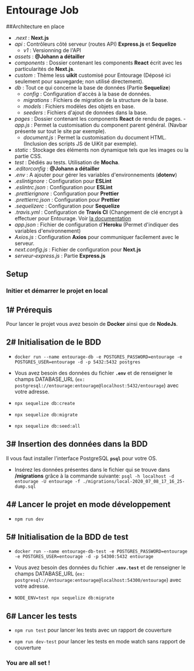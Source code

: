 # Entourage Job

##Architecture en place

- _.next_ : **Next.js**
- _api_ : Contrôleurs côté serveur (routes API) **Express.js** et **Sequelize**
  - _v1_ : Versionning de l'API
- _assets_ : **@Johann a détailler**
- _components_ : Dossier contenant les components **React** écrit avec les particularités de **Next.js**.
- _custom_ : Thème less **uikit** customisé pour Entourage (Déposé ici seulement pour sauvegarde; non utilisé directement).
- _db_ : Tout ce qui concerne la base de données (Partie **Sequelize**)
  - _config_ : Configuration d'accès à la base de données.
  - _migrations_ : Fichiers de migration de la structure de la base.
  - _models_ : Fichiers modèles des objets en base.
  - _seeders_ : Fichiers d'ajout de données dans la base.
- _pages_ : Dossier contenant les components **React** de rendu de pages.
  -_app.js_ : Permet la customisation du component parent général. (Navbar présente sur tout le site par exemple).
  - _document.js_ : Permet la customisation du document HTML. (Inclusion des scripts JS de UiKit par exemple).
- _static_ : Stockage des éléments non dynamique tels que les images ou la partie CSS.
- _test_ : Dédiés au tests. Utilisation de **Mocha**.
- _.editorconfig_ : **@Johann a détailler**
- _.env_ : A ajouter pour gérer les variables d'environnements (**dotenv**)
- _.eslintignore_ : Configuration pour **ESLint**
- _.eslintrc.json_ : Configuration pour **ESLint**
- _.prettierignore_ : Configuration pour **Prettier**
- _.prettierrc.json_ : Configuration pour **Prettier**
- _.sequelizerc_ : Configuration pour **Sequelize**
- _.travis.yml_ : Configuration de **Travis CI** (Changement de clé encrypt à effectuer pour Entourage. Voir [la documentation](https://docs.travis-ci.com/user/deployment/heroku/)
- _app.json_ : Fichier de configuration d'**Heroku** (Permet d'indiquer des variables d'environnement)
- _Axios.js_ : Configuration **Axios** pour communiquer facilement avec le serveur.
- _next.config.js_ : Fichier de configuration pour **Next.js**
- _serveur-express.js_ : Partie **Express.js**

## Setup

### Initier et démarrer le projet en local

## 1# Prérequis

Pour lancer le projet vous avez besoin de **Docker** ainsi que de **NodeJs**.

## 2# Initialisation de le BDD

- `docker run --name entourage-db -e POSTGRES_PASSWORD=entourage -e POSTGRES_USER=entourage -d -p 5432:5432 postgres`

- Vous avez besoin des données du fichier **`.env`** et de renseigner le champs DATABASE_URL (`ex: postgresql://entourage:entourage@localhost:5432/entourage`) avec votre adresse.

- `npx sequelize db:create`

- `npx sequelize db:migrate`

- `npx sequelize db:seed:all`

## 3# Insertion des données dans la BDD

Il vous faut installer l'interface PostgreSQL **`psql`** pour votre OS.

- Insérez les données présentes dans le fichier qui se trouve dans **/migrations** grâce à la commande suivante: `psql -h localhost -d entourage -U entourage -f ./migrations/local-2020_07_08_17_16_25-dump.sql`

## 4# Lancer le projet en mode développement

- `npm run dev`

## 5# Initialisation de la BDD de test

- `docker run --name entourage-db-test -e POSTGRES_PASSWORD=entourage -e POSTGRES_USER=entourage -d -p 54300:5432 entourage`

- Vous avez besoin des données du fichier **`.env.test`** et de renseigner le champs DATABASE_URL (`ex: postgresql://entourage:entourage@localhost:54300/entourage`) avec votre adresse.

- `NODE_ENV=test npx sequelize db:migrate`

## 6# Lancer les tests

- `npm run test` pour lancer les tests avec un rapport de couverture

- `npm run dev-test` pour lancer les tests en mode watch sans rapport de couverture

### You are all set !
